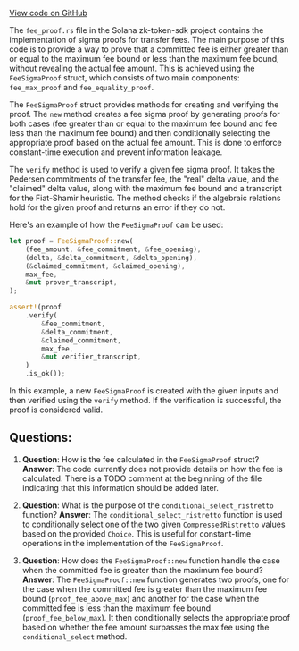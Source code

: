 [View code on GitHub](https://github.com/solana-labs/solana/blob/master/zk-token-sdk/src/sigma_proofs/fee_proof.rs)

The `fee_proof.rs` file in the Solana zk-token-sdk project contains the implementation of sigma proofs for transfer fees. The main purpose of this code is to provide a way to prove that a committed fee is either greater than or equal to the maximum fee bound or less than the maximum fee bound, without revealing the actual fee amount. This is achieved using the `FeeSigmaProof` struct, which consists of two main components: `fee_max_proof` and `fee_equality_proof`.

The `FeeSigmaProof` struct provides methods for creating and verifying the proof. The `new` method creates a fee sigma proof by generating proofs for both cases (fee greater than or equal to the maximum fee bound and fee less than the maximum fee bound) and then conditionally selecting the appropriate proof based on the actual fee amount. This is done to enforce constant-time execution and prevent information leakage.

The `verify` method is used to verify a given fee sigma proof. It takes the Pedersen commitments of the transfer fee, the "real" delta value, and the "claimed" delta value, along with the maximum fee bound and a transcript for the Fiat-Shamir heuristic. The method checks if the algebraic relations hold for the given proof and returns an error if they do not.

Here's an example of how the `FeeSigmaProof` can be used:

```rust
let proof = FeeSigmaProof::new(
    (fee_amount, &fee_commitment, &fee_opening),
    (delta, &delta_commitment, &delta_opening),
    (&claimed_commitment, &claimed_opening),
    max_fee,
    &mut prover_transcript,
);

assert!(proof
    .verify(
        &fee_commitment,
        &delta_commitment,
        &claimed_commitment,
        max_fee,
        &mut verifier_transcript,
    )
    .is_ok());
```

In this example, a new `FeeSigmaProof` is created with the given inputs and then verified using the `verify` method. If the verification is successful, the proof is considered valid.
## Questions: 
 1. **Question**: How is the fee calculated in the `FeeSigmaProof` struct?
   **Answer**: The code currently does not provide details on how the fee is calculated. There is a TODO comment at the beginning of the file indicating that this information should be added later.

2. **Question**: What is the purpose of the `conditional_select_ristretto` function?
   **Answer**: The `conditional_select_ristretto` function is used to conditionally select one of the two given `CompressedRistretto` values based on the provided `Choice`. This is useful for constant-time operations in the implementation of the `FeeSigmaProof`.

3. **Question**: How does the `FeeSigmaProof::new` function handle the case when the committed fee is greater than the maximum fee bound?
   **Answer**: The `FeeSigmaProof::new` function generates two proofs, one for the case when the committed fee is greater than the maximum fee bound (`proof_fee_above_max`) and another for the case when the committed fee is less than the maximum fee bound (`proof_fee_below_max`). It then conditionally selects the appropriate proof based on whether the fee amount surpasses the max fee using the `conditional_select` method.